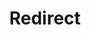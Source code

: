 ﻿---
layout: src/layouts/Redirect.astro
title: Redirect
redirect: https://octopus.com/docs/octopus-rest-api/tentacle.exe-command-line/service
pubDate:  2023-01-01
navSearch: false
navSitemap: false
navMenu: false
---
